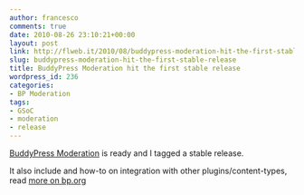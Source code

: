 ```yaml
---
author: francesco
comments: true
date: 2010-08-26 23:10:21+00:00
layout: post
link: http://flweb.it/2010/08/buddypress-moderation-hit-the-first-stable-release/
slug: buddypress-moderation-hit-the-first-stable-release
title: BuddyPress Moderation hit the first stable release
wordpress_id: 236
categories:
- BP Moderation
tags:
- GSoC
- moderation
- release
---
```


[BuddyPress Moderation](http://wordpress.org/extend/plugins/bp-moderation/) is ready and I tagged a stable release.

It also include and how-to on integration with other plugins/content-types, read [more on bp.org](http://buddypress.org/community/groups/bp-moderation/forum/topic/first-stable-release-docs/)
